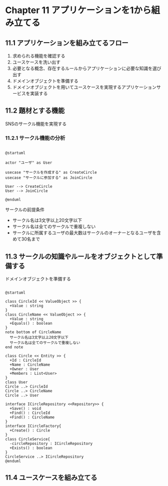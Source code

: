 # Chapter 11 アプリケーションを1から組み立てる

## 11.1 アプリケーションを組み立てるフロー

1. 求められる機能を確認する
2. ユースケースを洗い出す
3. 必要となる概念、存在するルールからアプリケーションに必要な知識を選び出す
4. ドメインオブジェクトを準備する
5. ドメインオブジェクトを用いてユースケースを実現するアプリケーションサービスを実装する

## 11.2 題材とする機能

SNSのサークル機能を実現する

### 11.2.1 サークル機能の分析

``` plantuml

@startuml

actor "ユーザ" as User

usecase "サークルを作成する" as CreateCircle
usecase "サークルに参加する" as JoinCircle

User --> CreateCircle
User --> JoinCircle

@enduml
```

サークルの前提条件

* サークル名は3文字以上20文字以下
* サークル名は全てのサークルで重複しない
* サークルに所属するユーザの最大数はサークルのオーナーとなるユーザを含めて30名まで

## 11.3 サークルの知識やルールをオブジェクトとして準備する

ドメインオブジェクトを準備する

``` plantuml

@startuml

class CircleId << ValueObject >> {
  +Value : string
}
class CircleName << ValueObject >> {
  +Value : string
  +Equals() : boolean
}
note bottom of CircleName
  サークル名は3文字以上20文字以下
  サークル名は全てのサークルで重複しない
end note

class Circle << Entity >> {
  +Id : CircleId
  +Name : CircleName
  +Owner : User
  +Members : List<User>
}
class User
Circle ..> CircleId
Circle ..> CircleName
Circle ..> User

interface ICircleRepository <<Repository>> {
  +Save() : void
  +Find() : CircleId
  +Find() : CircleName
}
interface ICircleFactory{
  +Create() : Circle
}
class CircleService{
  -circleRepository : ICircleRepository
  +Exists() : boolean
}
CircleService ..> ICircleRepository
@enduml

```

## 11.4 ユースケースを組み立てる

